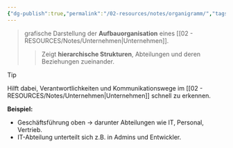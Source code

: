 ```yaml
---
{"dg-publish":true,"permalink":"/02-resources/notes/organigramm/","tags":["GFN/prüfungsrelevant/AP1/vorbereitung"],"noteIcon":"","updated":"2025-08-26T16:35:06.398+02:00"}
---
```


>grafische Darstellung der **Aufbauorganisation** eines [[02 - RESOURCES/Notes/Unternehmen\|Unternehmen]]. 
>>Zeigt **hierarchische Strukturen**, Abteilungen und deren Beziehungen zueinander.


> [!tip]  
> Hilft dabei, Verantwortlichkeiten und Kommunikationswege im [[02 - RESOURCES/Notes/Unternehmen\|Unternehmen]] schnell zu erkennen.

**Beispiel:**

- Geschäftsführung oben → darunter Abteilungen wie IT, Personal, Vertrieb.
- IT-Abteilung unterteilt sich z.B. in Admins und Entwickler.